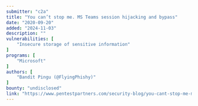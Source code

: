 ```yaml
---
submitter: "c2a"
title: "You can’t stop me. MS Teams session hijacking and bypass"
date: "2020-09-20"
added: "2024-11-03"
description: ""
vulnerabilities: [
    "Insecure storage of sensitive information"
]
programs: [
    "Microsoft"
]
authors: [
    "Bandit Pingu (@FlyingPhishy)"
]
bounty: "undisclosed"
link: "https://www.pentestpartners.com/security-blog/you-cant-stop-me-ms-teams-session-hijacking-and-bypass/"
---
```




